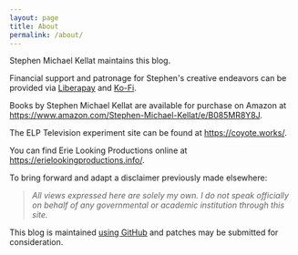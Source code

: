 ```yaml
---
layout: page
title: About
permalink: /about/
---
```


Stephen Michael Kellat maintains this blog.  

Financial support and patronage for Stephen's creative endeavors can be provided via [Liberapay](https://liberapay.com/smkellat) and [Ko-Fi](https://ko-fi.com/smkellat).

Books by Stephen Michael Kellat are available for purchase on Amazon at <https://www.amazon.com/Stephen-Michael-Kellat/e/B085MR8Y8J>.

The ELP Television experiment site can be found at <https://coyote.works/>.  

You can find Erie Looking Productions online at <https://erielookingproductions.info/>.  

To bring forward and adapt a disclaimer previously made elsewhere:  

>*All views expressed here are solely my own.  I do not speak officially on behalf of any governmental or academic institution through this site.*  

This blog is maintained [using GitHub](https://github.com/skellat/new-blog-post-tweety) and patches may be submitted for consideration. 